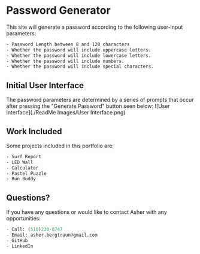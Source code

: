 # Password Generator

This site will generate a password according to the following user-input parameters:
```bash
- Password Length between 8 and 128 characters
- Whether the password will include uppercase letters.
- Whether the password will include lowercase letters.
- Whether the password will include numbers.
- Whether the password will include special characters.
```

## Initial User Interface

The password parameters are determined by a series of prompts that occur after pressing the "Generate Password" button seen below:
![User Interface](./ReadMe Images/User Interface.png)

## Work Included

Some projects included in this portfolio are:

```bash
- Surf Report
- LED Wall
- Calculator
- Pastel Puzzle
- Run Buddy
```

## Questions?

If you have any questions or would like to contact Asher with any opportunities:
```python
- Call: (510)230-8747
- Email: asher.bergtraun@gmail.com
- GitHub
- LinkedIn
```
